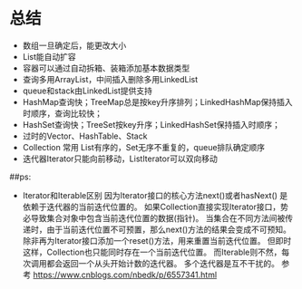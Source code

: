 
# 总结

- 数组一旦确定后，能更改大小
- List能自动扩容
- 容器可以通过自动拆箱、装箱添加基本数据类型
- 查询多用ArrayList，中间插入删除多用LinkedList
- queue和stack由LinkedList提供支持
- HashMap查询快；TreeMap总是按key升序排列；LinkedHashMap保持插入时顺序，查询比较快；
- HashSet查询快；TreeSet按key升序；LinkedHashSet保持插入时顺序；
- 过时的Vector、HashTable、Stack
- Collection 常用 List有序的，Set无序不重复的，queue排队确定顺序
- 迭代器Iterator只能向前移动，ListIterator可以双向移动

##ps:
- Iterator和Iterable区别
	因为Iterator接口的核心方法next()或者hasNext() 是依赖于迭代器的当前迭代位置的。 
	  如果Collection直接实现Iterator接口，势必导致集合对象中包含当前迭代位置的数据(指针)。 
	  当集合在不同方法间被传递时，由于当前迭代位置不可预置，那么next()方法的结果会变成不可预知。 
	  除非再为Iterator接口添加一个reset()方法，用来重置当前迭代位置。 
	  但即时这样，Collection也只能同时存在一个当前迭代位置。 
	  而Iterable则不然，每次调用都会返回一个从头开始计数的迭代器。 
	  多个迭代器是互不干扰的。 
 	参考 https://www.cnblogs.com/nbedk/p/6557341.html
 	
 	
 	
 	